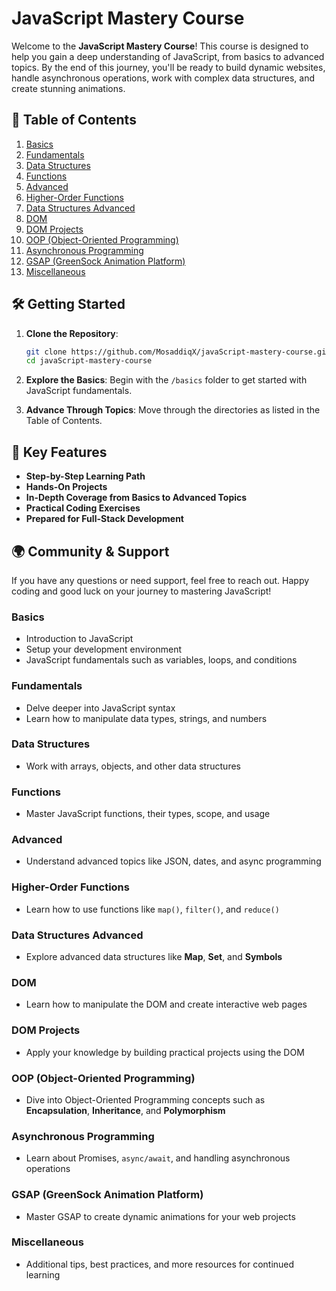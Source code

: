 
# JavaScript Mastery Course 

Welcome to the **JavaScript Mastery Course**! This course is designed to help you gain a deep understanding of JavaScript, from basics to advanced topics. By the end of this journey, you'll be ready to build dynamic websites, handle asynchronous operations, work with complex data structures, and create stunning animations.

## 🚀 Table of Contents

1. [Basics](#basics)
2. [Fundamentals](#fundamentals)
3. [Data Structures](#data-structures)
4. [Functions](#functions)
5. [Advanced](#advanced)
6. [Higher-Order Functions](#higher-order-functions)
7. [Data Structures Advanced](#data-structures-advanced)
8. [DOM](#dom)
9. [DOM Projects](#dom-projects)
10. [OOP (Object-Oriented Programming)](#oop)
11. [Asynchronous Programming](#async-programming)
12. [GSAP (GreenSock Animation Platform)](#gsap)
13. [Miscellaneous](#miscellaneous)

## 🛠️ Getting Started

1. **Clone the Repository**:
   ```bash
   git clone https://github.com/MosaddiqX/javaScript-mastery-course.git
   cd javaScript-mastery-course
   ```

2. **Explore the Basics**: Begin with the `/basics` folder to get started with JavaScript fundamentals.

3. **Advance Through Topics**: Move through the directories as listed in the Table of Contents.

## 🔑 Key Features

- **Step-by-Step Learning Path**
- **Hands-On Projects**
- **In-Depth Coverage from Basics to Advanced Topics**
- **Practical Coding Exercises**
- **Prepared for Full-Stack Development**

## 🌍 Community & Support

If you have any questions or need support, feel free to reach out. Happy coding and good luck on your journey to mastering JavaScript!

### Basics
- Introduction to JavaScript
- Setup your development environment
- JavaScript fundamentals such as variables, loops, and conditions

### Fundamentals
- Delve deeper into JavaScript syntax
- Learn how to manipulate data types, strings, and numbers

### Data Structures
- Work with arrays, objects, and other data structures

### Functions
- Master JavaScript functions, their types, scope, and usage

### Advanced
- Understand advanced topics like JSON, dates, and async programming

### Higher-Order Functions
- Learn how to use functions like `map()`, `filter()`, and `reduce()`

### Data Structures Advanced
- Explore advanced data structures like **Map**, **Set**, and **Symbols**

### DOM
- Learn how to manipulate the DOM and create interactive web pages

### DOM Projects
- Apply your knowledge by building practical projects using the DOM

### OOP (Object-Oriented Programming)
- Dive into Object-Oriented Programming concepts such as **Encapsulation**, **Inheritance**, and **Polymorphism**

### Asynchronous Programming
- Learn about Promises, `async/await`, and handling asynchronous operations

### GSAP (GreenSock Animation Platform)
- Master GSAP to create dynamic animations for your web projects

### Miscellaneous
- Additional tips, best practices, and more resources for continued learning

